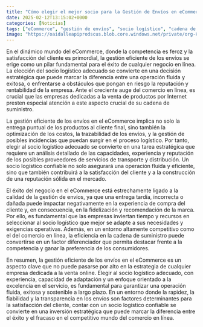 ```yaml
---
title: "Cómo elegir el mejor socio para la Gestión de Envíos en eCommerce"
date: 2025-02-12T13:15:02+0000
categories: [Noticias]
tags: ["eCommerce", "gestión de envíos", "socio logístico", "cadena de suministro", "comercio en línea", "satisfacción del cliente", "estrategia de empresa."]
image: "https://oaidalleapiprodscus.blob.core.windows.net/private/org-HKmKxpuNw3Y88lm4EBrIPq0n/user-ZwiCXOggLL8ZNNKE2g7rXFmV/img-5ogsY35VOoFJHPY3m5Ho7ZNN.png?st=2025-02-12T12%3A15%3A02Z&se=2025-02-12T14%3A15%3A02Z&sp=r&sv=2024-08-04&sr=b&rscd=inline&rsct=image/png&skoid=d505667d-d6c1-4a0a-bac7-5c84a87759f8&sktid=a48cca56-e6da-484e-a814-9c849652bcb3&skt=2025-02-12T10%3A49%3A10Z&ske=2025-02-13T10%3A49%3A10Z&sks=b&skv=2024-08-04&sig=B%2BOcQ9D1TPK1gfsgED%2BIUq2Vis0bAlLUDbAGjCBd71M%3D"
---
```


En el dinámico mundo del eCommerce, donde la competencia es feroz y la satisfacción del cliente es primordial, la gestión eficiente de los envíos se erige como un pilar fundamental para el éxito de cualquier negocio en línea. La elección del socio logístico adecuado se convierte en una decisión estratégica que puede marcar la diferencia entre una operación fluida y exitosa, o enfrentarse a obstáculos que pongan en riesgo la reputación y rentabilidad de la empresa. Ante el creciente auge del comercio en línea, es crucial que las empresas dedicadas a la venta de productos por Internet presten especial atención a este aspecto crucial de su cadena de suministro.

La gestión eficiente de los envíos en el eCommerce implica no solo la entrega puntual de los productos al cliente final, sino también la optimización de los costos, la trazabilidad de los envíos, y la gestión de posibles incidencias que puedan surgir en el proceso logístico. Por tanto, elegir al socio logístico adecuado se convierte en una tarea estratégica que requiere un análisis detallado de las capacidades, experiencia y reputación de los posibles proveedores de servicios de transporte y distribución. Un socio logístico confiable no solo asegurará una operación fluida y eficiente, sino que también contribuirá a la satisfacción del cliente y a la construcción de una reputación sólida en el mercado.

El éxito del negocio en el eCommerce está estrechamente ligado a la calidad de la gestión de envíos, ya que una entrega tardía, incorrecta o dañada puede impactar negativamente en la experiencia de compra del cliente y, en consecuencia, en la fidelización y recomendación de la marca. Por ello, es fundamental que las empresas inviertan tiempo y recursos en seleccionar al socio logístico que mejor se adapte a sus necesidades y exigencias operativas. Además, en un entorno altamente competitivo como el del comercio en línea, la eficiencia en la cadena de suministro puede convertirse en un factor diferenciador que permita destacar frente a la competencia y ganar la preferencia de los consumidores.

En resumen, la gestión eficiente de los envíos en el eCommerce es un aspecto clave que no puede pasarse por alto en la estrategia de cualquier empresa dedicada a la venta online. Elegir al socio logístico adecuado, con experiencia, capacidad de adaptación y un enfoque orientado a la excelencia en el servicio, es fundamental para garantizar una operación fluida, exitosa y sostenible a largo plazo. En un entorno donde la rapidez, la fiabilidad y la transparencia en los envíos son factores determinantes para la satisfacción del cliente, contar con un socio logístico confiable se convierte en una inversión estratégica que puede marcar la diferencia entre el éxito y el fracaso en el competitivo mundo del comercio en línea.
    